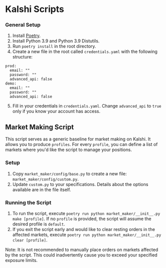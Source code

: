 # Kalshi Scripts

### General Setup

1. Install [Poetry](https://python-poetry.org/).
2. Install Python 3.9 and Python 3.9 Distutils.
3. Run `poetry install` in the root directory.
4. Create a new file in the root called `credentials.yaml` with the following structure:

```
prod:
  email: ""
  password: ""
  advanced_api: false
demo:
  email: ""
  password: ""
  advanced_api: false
```

5. Fill in your credentials in `credentials.yaml`. Change `advanced_api` to `true` only if you know your account has access.

## Market Making Script

This script serves as a generic baseline for market making on Kalshi. It allows you to produce `profiles`. For every `profile`, you can define a list of markets where you'd like the script to manage your positions.

### Setup

1. Copy `market_maker/config/base.py` to create a new file: `market_maker/config/custom.py`.
2. Update `custom.py` to your specifications. Details about the options available are in the file itself.

### Running the Script

1. To run the script, execute `poetry run python market_maker/__init__.py make [profile]`. If no `profile` is provided, the script will assume the desired profile is `default`.
2. If you exit the script early and would like to clear resting orders in the affected markets, execute `poetry run python market_maker/__init__.py clear [profile]`.

Note: It is not recommended to manually place orders on markets affected by the script. This could inadvertently cause you to exceed your specified exposure limits.
